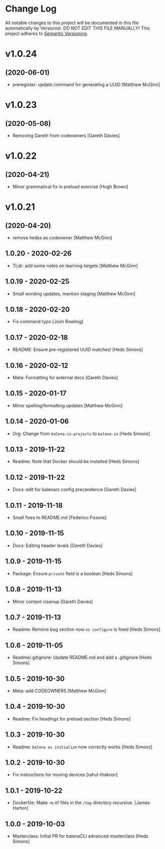 # Change Log

All notable changes to this project will be documented in this file
automatically by Versionist. DO NOT EDIT THIS FILE MANUALLY!
This project adheres to [Semantic Versioning](http://semver.org/).

# v1.0.24
## (2020-06-01)

* preregister: update command for generating a UUID [Matthew McGinn]

# v1.0.23
## (2020-05-08)

* Removing Gareth from codeowners [Gareth Davies]

# v1.0.22
## (2020-04-21)

* Minor grammatical fix in preload exercise [Hugh Brown]

# v1.0.21
## (2020-04-20)

* remove hedss as codeowner [Matthew McGinn]

## 1.0.20 - 2020-02-26

* Tl;dr: add some notes on learning targets [Matthew McGinn]

## 1.0.19 - 2020-02-25

* Small wording updates, mention staging [Matthew McGinn]

## 1.0.18 - 2020-02-20

* Fix command typo [Josh Bowling]

## 1.0.17 - 2020-02-18

* README: Ensure pre-registered UUID matches! [Heds Simons]

## 1.0.16 - 2020-02-12

* Meta: Formatting for external docs [Gareth Davies]

## 1.0.15 - 2020-01-17

* Minor spelling/formatting updates [Matthew McGinn]

## 1.0.14 - 2020-01-06

* Org: Change from `balena-io-projects` to `balena-io` [Heds Simons]

## 1.0.13 - 2019-11-22

* Readme: Note that Docker should be installed [Heds Simons]

## 1.0.12 - 2019-11-22

* Docs: edit for balenarc config precendence [Gareth Davies]

## 1.0.11 - 2019-11-18

* Small fixes to README.md [Federico Fissore]

## 1.0.10 - 2019-11-15

* Docs: Editing header levels [Gareth Davies]

## 1.0.9 - 2019-11-15

* Package: Ensure `private` field is a boolean [Heds Simons]

## 1.0.8 - 2019-11-13

* Minor content cleanup [Gareth Davies]

## 1.0.7 - 2019-11-13

* Readme: Remove bug section now `os configure` is fixed [Heds Simons]

## 1.0.6 - 2019-11-05

* Readme/.gitignore: Update README.md and add a .gitignore [Heds Simons]

## 1.0.5 - 2019-10-30

* Meta: add CODEOWNERS [Matthew McGinn]

## 1.0.4 - 2019-10-30

* Readme: Fix headings for preload section [Heds Simons]

## 1.0.3 - 2019-10-30

* Readme: `balena os initialize` now correctly works [Heds Simons]

## 1.0.2 - 2019-10-30

* Fix instructions for moving devices [rahul-thakoor]

## 1.0.1 - 2019-10-22

* Dockerfile: Make `rm` of files in the `/tmp` directory recursive. [James Harton]

## 1.0.0 - 2019-10-03

* Masterclass: Initial PR for balenaCLI advanced masterclass [Heds Simons]
